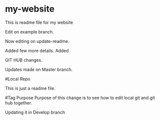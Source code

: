 # my-website

This is readme file for my website

Edit on example branch.

Now editing on update-readme.

Added few more details. Added

GIT HUB changes.


Updates made on Master branch.


#Local Repo

This is just a readme file.

#Tag Purpose 
Purpose of this change is to see how to edit local git and git hub together.

Updating it in Develop branch
